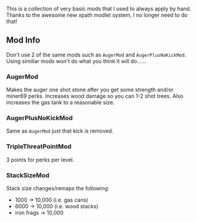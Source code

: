 This is a collection of very basic mods that I used to always apply by hand. Thanks to the awesome new xpath modlet system, I no longer need to do that!

## Mod Info

Don't use 2 of the same mods such as `AugerMod` and `AugerPlusNoKickMod`. Using similiar mods won't do what you think it will do......

### AugerMod

Makes the auger one shot stone after you get some strength and/or miner69 perks. Increases wood damage so you can 1-2 shot trees. Also increases the gas tank to a reasonable size.

### AugerPlusNoKickMod

Same as `AugerMod` just that kick is removed.

### TripleThreatPointMod

3 points for perks per level.

### StackSizeMod

Stack size changes/remaps the following:

- 1000 -> 10,000 (i.e. gas cans)
- 6000 -> 10,000 (i.e. wood stacks)
- iron frags -> 10,000
